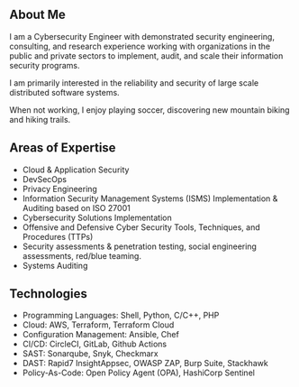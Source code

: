 ## About Me

I am a Cybersecurity Engineer with demonstrated security engineering, consulting, and research experience working with organizations in the public and private sectors to implement, audit, and scale their information security programs.

I am primarily interested in the reliability and security of large scale distributed software systems.

When not working, I enjoy playing soccer, discovering new mountain biking and hiking trails.

## Areas of Expertise
- Cloud & Application Security
- DevSecOps
- Privacy Engineering
- Information Security Management Systems (ISMS) Implementation & Auditing based on ISO 27001
- Cybersecurity Solutions Implementation
- Offensive and Defensive Cyber Security Tools, Techniques, and Procedures (TTPs)
- Security assessments & penetration testing, social engineering assessments, red/blue teaming.
- Systems Auditing

## Technologies
- Programming Languages: Shell, Python, C/C++, PHP
- Cloud: AWS, Terraform, Terraform Cloud
- Configuration Management: Ansible, Chef
- CI/CD: CircleCI, GitLab, Github Actions
- SAST: Sonarqube, Snyk, Checkmarx
- DAST: Rapid7 InsightAppsec, OWASP ZAP, Burp Suite, Stackhawk
- Policy-As-Code: Open Policy Agent (OPA), HashiCorp Sentinel
